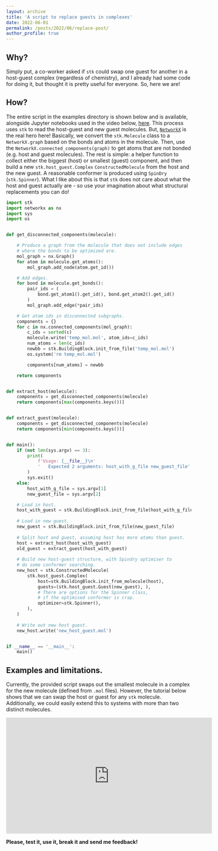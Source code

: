 ```yaml
---
layout: archive
title: 'A script to replace guests in complexes'
date: 2022-06-01
permalink: /posts/2022/06/replace-post/
author_profile: true
---
```


Why?
------

Simply put, a co-worker asked if `stk` could swap one guest for another in a host-guest complex (regardless of chemistry), and I already had some code for doing it, but thought it is pretty useful for everyone. So, here we are!


How?
------

The entire script in the examples directory is shown below and is available, alongside Jupyter notebooks used in the video below, [here](https://github.com/andrewtarzia/stk-examples).
This process uses `stk` to read the host-guest and new guest molecules. 
But, [`NetworkX`](https://networkx.org/) is the real hero here!
Basically, we convert the `stk.Molecule` class to a `NetworkX.graph` based on the bonds and atoms in the molecule.
Then, use the `NetworkX.connected_components(graph)` to get atoms that are not bonded (e.g. host and guest molecules).
The rest is simple: a helper function to collect either the biggest (host) or smallest (guest) component, and then build a new `stk.host_guest.Complex` `ConstructedMolecule` from the host and the new guest.
A reasonable conformer is produced using `SpinDry` (`stk.Spinner`).
What I like about this is that `stk` does not care about what the host and guest actually are - so use your imagination about what structural replacements you can do!


```python
import stk
import networkx as nx
import sys
import os


def get_disconnected_components(molecule):

    # Produce a graph from the molecule that does not include edges
    # where the bonds to be optimized are.
    mol_graph = nx.Graph()
    for atom in molecule.get_atoms():
        mol_graph.add_node(atom.get_id())

    # Add edges.
    for bond in molecule.get_bonds():
        pair_ids = (
            bond.get_atom1().get_id(), bond.get_atom2().get_id()
        )
        mol_graph.add_edge(*pair_ids)

    # Get atom ids in disconnected subgraphs.
    components = {}
    for c in nx.connected_components(mol_graph):
        c_ids = sorted(c)
        molecule.write('temp_mol.mol', atom_ids=c_ids)
        num_atoms = len(c_ids)
        newbb = stk.BuildingBlock.init_from_file('temp_mol.mol')
        os.system('rm temp_mol.mol')

        components[num_atoms] = newbb

    return components


def extract_host(molecule):
    components = get_disconnected_components(molecule)
    return components[max(components.keys())]


def extract_guest(molecule):
    components = get_disconnected_components(molecule)
    return components[min(components.keys())]


def main():
    if (not len(sys.argv) == 3):
        print(
            f'Usage: {__file__}\n'
            '   Expected 2 arguments: host_with_g_file new_guest_file'
        )
        sys.exit()
    else:
        host_with_g_file = sys.argv[1]
        new_guest_file = sys.argv[2]

    # Load in host.
    host_with_guest = stk.BuildingBlock.init_from_file(host_with_g_file)
    
    # Load in new guest.
    new_guest = stk.BuildingBlock.init_from_file(new_guest_file)
    
    # Split host and guest, assuming host has more atoms than guest.
    host = extract_host(host_with_guest)
    old_guest = extract_guest(host_with_guest)
    
    # Build new host-guest structure, with Spindry optimiser to 
    # do some conformer searching.
    new_host = stk.ConstructedMolecule(
        stk.host_guest.Complex(
            host=stk.BuildingBlock.init_from_molecule(host),
            guests=(stk.host_guest.Guest(new_guest), ),
            # There are options for the Spinner class, 
            # if the optimised conformer is crap.
            optimizer=stk.Spinner(),
        ),
    )
    
    # Write out new host guest.
    new_host.write('new_host_guest.mol')


if __name__ == '__main__':
    main()
```

Examples and limitations.
------

Currently, the provided script swaps out the smallest molecule in a complex for the new molecule (defined from `.mol` files). However, the tutorial below shows that we can swap the host or guest for any `stk` molecule. Additionally, we could easily extend this to systems with more than two distinct molecules. 

<iframe width="560" height="315" src="https://www.youtube.com/embed/J29eoc9CZ98" title="YouTube video player" frameborder="0" allow="accelerometer; autoplay; clipboard-write; encrypted-media; gyroscope; picture-in-picture" allowfullscreen></iframe>


**Please, test it, use it, break it and send me feedback!**
